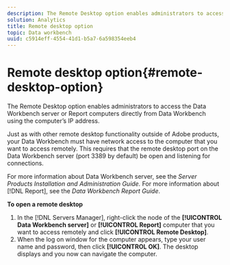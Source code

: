 ```yaml
---
description: The Remote Desktop option enables administrators to access the Data Workbench server or Report computers directly from Data Workbench using the computer’s IP address.
solution: Analytics
title: Remote desktop option
topic: Data workbench
uuid: c5914eff-4554-41d1-b5a7-6a598354eeb4
---
```


# Remote desktop option{#remote-desktop-option}

The Remote Desktop option enables administrators to access the Data Workbench server or Report computers directly from Data Workbench using the computer’s IP address.

Just as with other remote desktop functionality outside of Adobe products, your Data Workbench must have network access to the computer that you want to access remotely. This requires that the remote desktop port on the Data Workbench server (port 3389 by default) be open and listening for connections.

For more information about Data Workbench server, see the *Server Products Installation and Administration Guide.* For more information about [!DNL Report], see the *Data Workbench Report Guide*.

**To open a remote desktop** 

1. In the [!DNL Servers Manager], right-click the node of the **[!UICONTROL Data Workbench server]** or **[!UICONTROL Report]** computer that you want to access remotely and click **[!UICONTROL Remote Desktop]**.
1. When the log on window for the computer appears, type your user name and password, then click **[!UICONTROL OK]**. The desktop displays and you now can navigate the computer.

